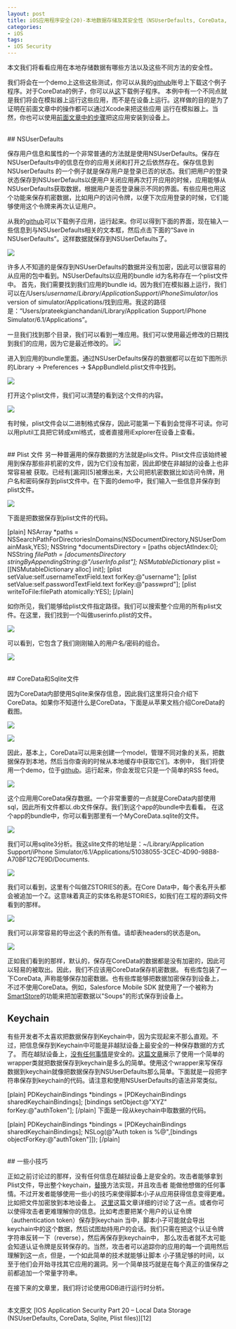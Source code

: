 ```yaml
---
layout: post  
title: iOS应用程序安全(20)-本地数据存储及其安全性（NSUserDefaults, CoreData, Sqlite, Plist 文件）  
categories:  
- iOS  
tags:    
- iOS Security
---   
```




本文我们将看看应用在本地存储数据有哪些方法以及这些不同方法的安全性。

我们将会在一个demo上这些这些测试，你可以从我的[github][1]账号上下载这个例子程序。对于CoreData的例子，你可以从[这][2]下载例子程序。
本例中有一个不同点就是我们将会在模拟器上运行这些应用，而不是在设备上运行。这样做的目的是为了证明在前面文章中的操作都可以通过Xcode来把这些应用
运行在模拟器上。当然，你也可以使用[前面文章中的步骤][4]把这应用安装到设备上。

<br>
## NSUserDefaults

保存用户信息和属性的一个非常普通的方法就是使用NSUserDefaults。保存在NSUserDefaults中的信息在你的应用关闭和打开之后依然存在。保存信息到NSUserDefaults
的一个例子就是保存用户是登录已否的状态。我们把用户的登录状态保存到NSUserDefaults以便用户关闭应用再次打开应用的时候，应用能够从NSUserDefaults获取数据，根据用户是否登录展示不同的界面。有些应用也用这个功能来保存机密数据，比如用户的访问令牌，以便下次应用登录的时候，它们能够使用这个令牌来再次认证用户。


从我的[github][1]可以下载例子应用，运行起来。你可以得到下面的界面，现在输入一些信息到与NSUserDefaults相关的文本框，然后点击下面的“Save in NSUserDefaults”。这样数据就保存到NSUserDefaults了。

![](http://resources.infosecinstitute.com/wp-content/uploads/101613_1214_IOSApplicat1.png)

许多人不知道的是保存到NSUserDefaults的数据并没有加密，因此可以很容易的从应用的包中看到。NSUserDefaults以应用的bundle id为名称存在一个plist文件中。
首先，我们需要找到我们应用的bundle id。因为我们在模拟器上运行，我们可以在/Users/$username/Library/Application Support/iPhone Simulator/$ios version of simulator/Applications/找到应用。我这的路径是：“Users/prateekgianchandani/Library/Application Support/iPhone Simulator/6.1/Applications”。

一旦我们找到那个目录，我们可以看到一堆应用。我们可以使用最近修改的日期找到我们的应用，因为它是最近修改的。
![](http://resources.infosecinstitute.com/wp-content/uploads/101613_1214_IOSApplicat2.png)

进入到应用的bundle里面。通过NSUserDefaults保存的数据都可以在如下图所示的Library -> Preferences -> $AppBundleId.plist文件中找到。

![](http://resources.infosecinstitute.com/wp-content/uploads/101613_1214_IOSApplicat3.png)

打开这个plist文件，我们可以清楚的看到这个文件的内容。

![](http://resources.infosecinstitute.com/wp-content/uploads/101613_1214_IOSApplicat4.png)

有时候，plist文件会以二进制格式保存，因此可能第一下看到会觉得不可读。你可以用plutil工具把它转成xml格式，或者直接用iExplorer在设备上查看。

<br>
## Plist 文件
另一种普遍用的保存数据的方法就是plis文件。Plist文件应该始终被用到保存那些非机密的文件，因为它们没有加密，因此即使在非越狱的设备上也非常容易被
获取。已经有[漏洞][5]被爆出来，大公司把机密数据比如访问令牌，用户名和密码保存到plist文件中。在下面的demo中，我们输入一些信息并保存到plist文件。

![](http://resources.infosecinstitute.com/wp-content/uploads/101613_1214_IOSApplicat5.png)

下面是把数据保存到plist文件的代码。

[plain]
NSArray *paths = NSSearchPathForDirectoriesInDomains(NSDocumentDirectory,NSUserDomainMask,YES);
NSString *documentsDirectory = [paths objectAtIndex:0];
NSString *filePath = [documentsDirectory stringByAppendingString:@"/userInfo.plist"];
NSMutableDictionary* plist = [[NSMutableDictionary alloc] init];
[plist setValue:self.usernameTextField.text forKey:@"username"];
[plist setValue:self.passwordTextField.text forKey:@"passwprd"];
[plist writeToFile:filePath atomically:YES];
[/plain]

如你所见，我们能够给plist文件指定路径。我们可以搜索整个应用的所有plist文件。在这里，我们找到一个叫做userinfo.plist的文件。

![](http://resources.infosecinstitute.com/wp-content/uploads/101613_1214_IOSApplicat6.png)

可以看到，它包含了我们刚刚输入的用户名/密码的组合。

![](http://resources.infosecinstitute.com/wp-content/uploads/101613_1214_IOSApplicat7.png)

<br>
## CoreData和Sqlite文件

因为CoreData内部使用Sqlite来保存信息，因此我们这里将只会介绍下CoreData。如果你不知道什么是CoreData，下面是从苹果文档介绍CoreData的截图。

![](http://resources.infosecinstitute.com/wp-content/uploads/101613_1214_IOSApplicat8.png)

![](http://resources.infosecinstitute.com/wp-content/uploads/101613_1214_IOSApplicat9.png)

因此，基本上，CoreData可以用来创建一个model，管理不同对象的关系，把数据保存到本地，然后当你查询的时候从本地缓存中获取它们。本例中，
我们将使用一个demo，位于[github][6]。运行起来，你会发现它只是一个简单的RSS feed。



![](http://resources.infosecinstitute.com/wp-content/uploads/101613_1214_IOSApplicat10.png)

这个应用用CoreData保存数据。一个非常重要的一点就是CoreData内部使用sql，因此所有文件都以.db文件保存。我们到这个app的bundle中去看看。
在这个app的bundle中，你可以看到那里有一个MyCoreData.sqlite的文件。

![](http://resources.infosecinstitute.com/wp-content/uploads/101613_1214_IOSApplicat11.png)

我们可以用sqlite3分析。我这slite文件的地址是：~/Library/Application Support/iPhone Simulator/6.1/Applications/51038055-3CEC-4D90-98B8-A70BF12C7E9D/Documents.


![](http://resources.infosecinstitute.com/wp-content/uploads/101613_1214_IOSApplicat12.png)

我们可以看到，这里有个叫做ZSTORIES的表。在Core Data中，每个表名开头都会被追加一个Z。这意味着真正的实体名称是STORIES，如我们在工程的源码文件看到的那样。

![](http://resources.infosecinstitute.com/wp-content/uploads/101613_1214_IOSApplicat13.png)

我们可以非常容易的导出这个表的所有值。请却表headers的状态是on。

![](http://resources.infosecinstitute.com/wp-content/uploads/101613_1214_IOSApplicat14.png)


正如我们看到的那样，默认的，保存在CoreData的数据都是没有加密的，因此可以轻易的被取出。因此，我们不应该用CoreData保存机密数据。
有些库包装了一下CoreData, 声称能够保存加密数据。也有些库能够把数据加密保存到设备上，不过不使用CoreData。例如，Salesforce Mobile SDK
就使用了一个被称为[SmartStore][7]的功能来把加密数据以"Soups"的形式保存到设备上。
<br>
## Keychain

有些开发者不太喜欢把数据保存到Keychain中，因为实现起来不那么直观。不过，把信息保存到Keychain中可能是非越狱设备上最安全的一种保存数据的方式了。
而在越狱设备上，[没有任何事情][8]是安全的。[这篇文章][9]展示了使用一个简单的wrapper类就把数据保存到keychain是多么的简单。使用这个wrapper来写保存
数据到keychain就像把数据保存到NSUserDefaults那么简单。下面就是一段把字符串保存到keychain的代码。请注意和使用NSUserDefaults的语法非常类似。

[plain]
PDKeychainBindings *bindings = [PDKeychainBindings sharedKeychainBindings];
[bindings setObject:@"XYZ" forKey:@"authToken"];
[/plain]
下面是一段从keychain中取数据的代码。

[plain]
PDKeychainBindings *bindings = [PDKeychainBindings sharedKeychainBindings];
NSLog(@"Auth token is %@",[bindings objectForKey:@"authToken"]]);
[/plain]

<br>
## 一些小技巧





正如之前讨论过的那样，没有任何信息在越狱设备上是安全的。攻击者能够拿到Plist文件，导出整个keychain，[替换][10]方法实现，并且攻击者
能做他想做的任何事情。不过开发者能够使用一些小的技巧来使得脚本小子从应用获得信息变得更难。比如把文件加密放到本地设备上。
[这里][11]这篇文章详细的讨论了这一点。或者你可以使得攻击者更难理解你的信息。比如考虑要把某个用户的认证令牌（authentication token）保存到keychain
当中，脚本小子可能就会导出keychain中的这个数据，然后试图劫持用户的会话。我们只需在把这个认证令牌字符串反转一下（reverse），然后再保存到keychain中，
那么攻击者就不太可能会知道认证令牌是反转保存的。当然，攻击者可以追踪你的应用的每一个调用然后理解到这一点，但是，一个如此简单的技术就能够让脚本
小子猜足够的时间，以至于他们会开始寻找其它应用的漏洞。另一个简单技巧就是在每个真正的值保存之前都追加一个常量字符串。

在接下来的文章里，我们将讨论使用GDB进行运行时分析。



 <br/>
本文原文 [IOS Application Security Part 20 – Local Data Storage (NSUserDefaults, CoreData, Sqlite, Plist files)][12]



[1]:https://github.com/prateek147/localDataStorageDemo
[2]:https://github.com/ChrisDrit/Core-Data-Example-Code
[3]:http://highaltitudehacks.com/security/
[4]:http://wufawei.com/2013/11/ios-application-security-7/
[5]:http://garethwright.com/facebook-mobile-ecurity-hole-allows-identity-theft/
[6]:https://github.com/ChrisDrit/Core-Data-Example-Code
[7]:http://www.modelmetrics.com/tomgersic/storing-data-offline-with-salesforce-mobile-sdk-smartstore/
[8]:http://wufawei.com/2013/11/ios-application-security-12/
[9]:http://highaltitudehacks.com/2013/09/17/ios-dev-storing-info-in-keychain-with-nsuserdefaults-like-syntax
[10]:http://wufawei.com/2013/11/ios-application-security-8/
[11]:http://highaltitudehacks.com/2013/09/26/ios-dev-encrypted-images-and-saving-them-in-app-sandbox
[12]:http://resources.infosecinstitute.com/ios-application-security-part-20-local-data-storage-nsuserdefaults-coredata-sqlite-plist-files/



